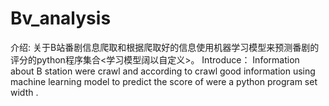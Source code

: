 # Bv_analysis
介绍:
  关于B站番剧信息爬取和根据爬取好的信息使用机器学习模型来预测番剧的评分的python程序集合<学习模型阔以自定义>。
Introduce：
  Information about B station were crawl and according to crawl good information using machine learning model to predict the score of were a python program set width <learning model in custom>.

